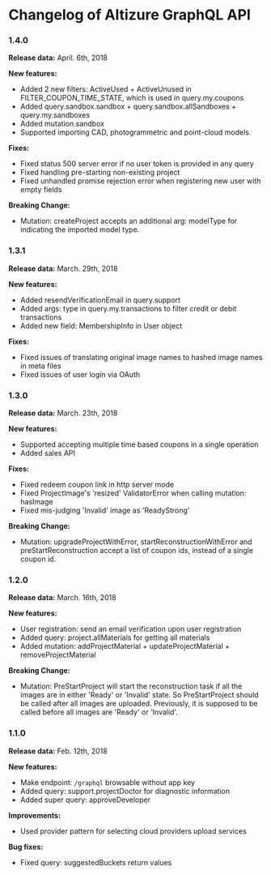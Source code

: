 # Changelog of Altizure GraphQL API

### 1.4.0

__Release data:__
April. 6th, 2018

__New features:__
* Added 2 new filters: ActiveUsed + ActiveUnused in FILTER_COUPON_TIME_STATE, which is used in query.my.coupons
* Added query.sandbox.sandbox + query.sandbox.allSandboxes + query.my.sandboxes
* Added mutation.sandbox
* Supported importing CAD, photogrammetric and point-cloud models

__Fixes:__
* Fixed status 500 server error if no user token is provided in any query
* Fixed handling pre-starting non-existing project
* Fixed unhandled promise rejection error when registering new user with empty fields

__Breaking Change:__
* Mutation: createProject accepts an additional arg: modelType for indicating the imported model type.

### 1.3.1

__Release data:__
March. 29th, 2018

__New features:__
* Added resendVerificationEmail in query.support
* Added args: type in query.my.transactions to filter credit or debit transactions
* Added new field: MembershipInfo in User object

__Fixes:__
* Fixed issues of translating original image names to hashed image names in meta files
* Fixed issues of user login via OAuth

### 1.3.0

__Release data:__
March. 23th, 2018

__New features:__
* Supported accepting multiple time based coupons in a single operation
* Added sales API

__Fixes:__
* Fixed redeem coupon link in http server mode
* Fixed ProjectImage's 'resized' ValidatorError when calling mutation: hasImage
* Fixed mis-judging 'Invalid' image as 'ReadyStrong'

__Breaking Change:__
* Mutation: upgradeProjectWithError, startReconstructionWithError and preStartReconstruction accept a list of coupon ids, instead of a single coupon id.

### 1.2.0

__Release data:__
March. 16th, 2018

__New features:__
* User registration: send an email verification upon user registration
* Added query: project.allMaterials for getting all materials
* Added mutation: addProjectMaterial + updateProjectMaterial + removeProjectMaterial

__Breaking Change:__
* Mutation: PreStartProject will start the reconstruction task if all the images are in either 'Ready' or 'Invalid' state.
So PreStartProject should be called after all images are uploaded.
Previously, it is supposed to be called before all images are 'Ready' or 'Invalid'.

### 1.1.0

__Release data:__
Feb. 12th, 2018

__New features:__
* Make endpoint: `/graphql` browsable without app key
* Added query: support.projectDoctor for diagnostic information
* Added super query: approveDeveloper

__Improvements:__
* Used provider pattern for selecting cloud providers upload services

__Bug fixes:__
* Fixed query: suggestedBuckets return values
